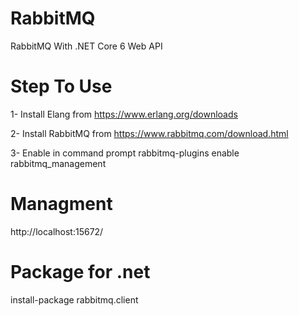 # RabbitMQ
RabbitMQ With .NET Core 6 Web API
# Step To Use
1- Install Elang from https://www.erlang.org/downloads

2- Install RabbitMQ from https://www.rabbitmq.com/download.html

3- Enable in command prompt rabbitmq-plugins enable rabbitmq_management
# Managment
http://localhost:15672/

# Package for .net

install-package rabbitmq.client
